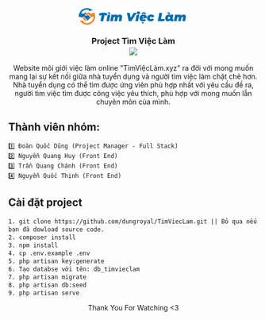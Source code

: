 <div align="center">
  <img align="center" src="Data\Design Logo\Logo.png"height="33px" /></h3> 
  <h3 align="center">Project Tìm Việc Làm <br>
  <img align="center" src="https://github.com/rajput2107/rajput2107/blob/master/Assets/Handshake.gif"height="33px" /></h3> 
</div>

<div align="center">Website môi giới việc làm online "TìmViệcLàm.xyz" ra đời với mong muốn mang lại sự kết nối giữa nhà tuyển dụng và người tìm việc làm chặt chẽ hơn. Nhà tuyển dụng có thể tìm được ứng viên phù hợp nhất với yêu cầu đề ra, người tìm việc tìm được công việc yêu thích, phù hợp với mong muốn lẫn chuyên môn của mình. </div>

## Thành viên nhóm:

    1️⃣ Đoàn Quốc Dũng (Project Manager - Full Stack)
    2️⃣ Nguyễn Quang Huy (Front End)
    3️⃣ Trần Quang Chánh (Front End)
    4️⃣ Nguyễn Quốc Thịnh (Front End)

## Cài đặt project

    1. git clone https://github.com/dungroyal/TimViecLam.git || Bỏ qua nếu bạn đã dowload source code.
    2. composer install
    3. npm install
    4. cp .env.example .env 
    5. php artisan key:generate 
    6. Tạo databse với tên: db_timvieclam 
    7. php artisan migrate 
    8. php artisan db:seed 
    9. php artisan serve

<div align="center">Thank You For Watching <3</div>

